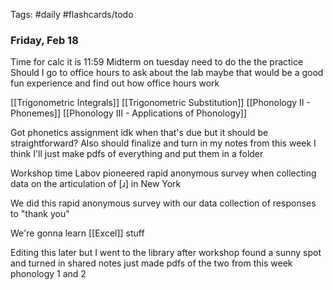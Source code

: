 Tags: #daily #flashcards/todo

### Friday, Feb 18

Time for calc it is 11:59
Midterm on tuesday need to do the the practice
Should I go to office hours to ask about the lab maybe that would be a good fun experience and find out how office hours work

[[Trigonometric Integrals]]
[[Trigonometric Substitution]]
[[Phonology II - Phonemes]]
[[Phonology III - Applications of Phonology]]

Got phonetics assignment idk when that's due but it should be straightforward?
Also should finalize and turn in my notes from this week I think I'll just make pdfs of everything and put them in a folder

Workshop time
Labov pioneered rapid anonymous survey when collecting data on the articulation of $[ɹ]$ in New York

We did this rapid anonymous survey with our data collection of responses to "thank you"

We're gonna learn [[Excel]] stuff


Editing this later but I went to the library after workshop found a sunny spot and turned in shared notes just made pdfs of the two from this week phonology 1 and 2
